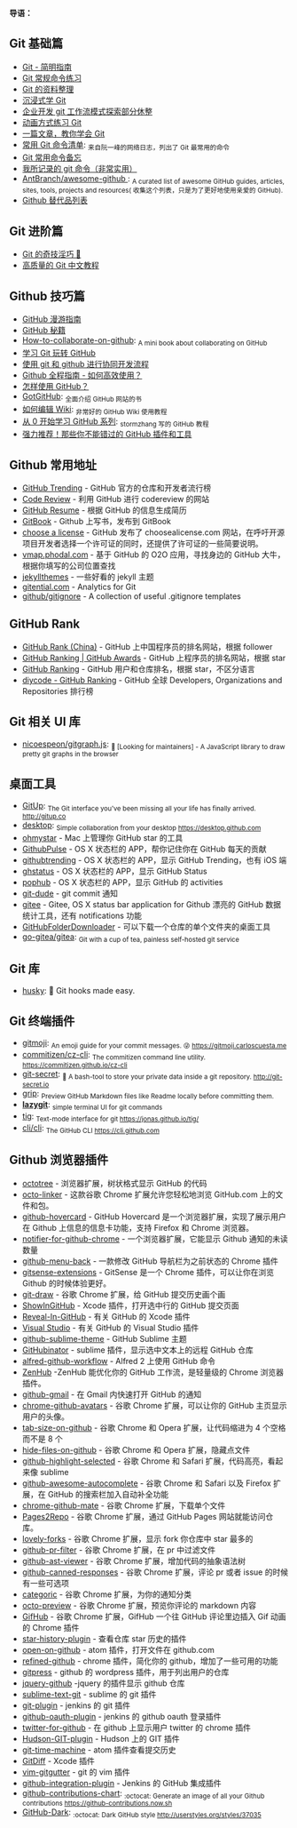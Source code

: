 **导语：**

## Git 基础篇

- [Git - 简明指南](http://rogerdudler.github.io/git-guide/index.zh.html)
- [Git 常规命令练习](http://pcottle.github.io/learnGitBranching)
- [Git 的资料整理](https://github.com/xirong/my-git)
- [沉浸式学 Git](http://igit.linuxtoy.org/contents.html)
- [企业开发 git 工作流模式探索部分休整](https://github.com/xirong/my-git/blob/master/git-workflow-tutorial.md)
- [动画方式练习 Git](https://learngitbranching.js.org/)
- [一篇文章，教你学会 Git](http://www.jianshu.com/p/072587b47515)
- [常用 Git 命令清单](http://www.ruanyifeng.com/blog/2015/12/git-cheat-sheet.html): <sub>来自阮一峰的网络日志，列出了 Git 最常用的命令</sub>
- [Git 常用命令备忘](https://jeffjade.com/2014/12/22/2014-12-22-gitmemo/)
- [我所记录的 git 命令（非常实用）](http://www.cnblogs.com/fanfan259/p/4810517.html)
- [AntBranch/awesome-github ](https://github.com/AntBranch/awesome-github): <sub>A curated list of awesome GitHub guides, articles, sites, tools, projects and resources( 收集这个列表，只是为了更好地使用亲爱的 GitHub).</sub>
- [Github 替代品列表](https://tutswiki.com/github-alternatives/)

## Git 进阶篇

- [Git 的奇技淫巧 🙈](https://github.com/521xueweihan/git-tips)
- [高质量的 Git 中文教程](https://github.com/geeeeeeeeek/git-recipes/wiki)

## Github 技巧篇

- [GitHub 漫游指南](https://github.com/phodal/github-roam)
- [GitHub 秘籍](https://github.com/tiimgreen/github-cheat-sheet/blob/master/README.zh-cn.md)
- [How-to-collaborate-on-github](https://github.com/eonist/How-to-collaborate-on-github): <sub>A mini book about collaborating on GitHub</sub>
- [学习 Git 玩转 GitHub](http://www.extlight.com/2017/09/18/%E5%AD%A6%E4%B9%A0Git%E7%8E%A9%E8%BD%ACGitHub/)
- [使用 git 和 github 进行协同开发流程](http://livoras.com/post/28)
- [Github 全程指南 - 如何高效使用？](https://github.com/xirong/my-git/blob/master/how-to-use-github.md)
- [怎样使用 GitHub？](https://www.zhihu.com/question/20070065/answer/79557687)
- [GotGitHub](http://www.worldhello.net/gotgithub/index.html): <sub>全面介绍 GitHub 网站的书</sub>
- [如何编辑 Wiki](https://github.com/g0v/dev/wiki/%E5%A6%82%E4%BD%95%E7%B7%A8%E8%BC%AF-Wiki): <sub>非常好的 GitHub Wiki 使用教程</sub>
- [从 0 开始学习 GitHub 系列](http://stormzhang.com/github/2016/05/25/learn-github-from-zero1/): <sub>stormzhang 写的 GitHub 教程</sub>
- [强力推荐！那些你不能错过的 GitHub 插件和工具](https://juejin.im/post/59ade28051882538fd72fa2c)

## Github 常用地址

- [GitHub Trending](https://github.com/trending) - GitHub 官方的仓库和开发者流行榜
- [Code Review](http://reviewcode.cn/) - 利用 GitHub 进行 codereview 的网站
- [GitHub Resume](http://resume.github.io/) - 根据 GitHub 的信息生成简历
- [GitBook](https://www.gitbook.com/) - Github 上写书，发布到 GitBook
- [choose a license](http://choosealicense.com/) - GitHub 发布了 choosealicense.com 网站，在呼吁开源项目开发者选择一个许可证的同时，还提供了许可证的一些简要说明。
- [vmap.phodal.com](https://vmap.phodal.com/) - 基于 GitHub 的 O2O 应用，寻找身边的 GitHub 大牛，根据你填写的公司位置查找
- [jekyllthemes](https://github.com/mattvh/jekyllthemes) - 一些好看的 jekyll 主题
- [gitential.com](https://gitential.com/) - Analytics for Git
- [github/gitignore](https://github.com/github/gitignore) - A collection of useful .gitignore templates

## GitHub Rank

- [GitHub Rank (China)](http://githubrank.com/) - GitHub 上中国程序员的排名网站，根据 follower
- [GitHub Ranking | GitHub Awards](http://github-awards.com/) - GitHub 上程序员的排名网站，根据 star
- [GitHub Ranking](https://github-ranking.com/) - GitHub 用户和仓库排名，根据 star，不区分语言
- [diycode - GitHub Ranking](http://www.diycode.cc/trends) - GitHub 全球 Developers, Organizations and Repositories 排行榜

## Git 相关 UI 库

- [nicoespeon/gitgraph.js](https://github.com/nicoespeon/gitgraph.js): <sub>👋 [Looking for maintainers] - A JavaScript library to draw pretty git graphs in the browser</sub>

## 桌面工具

- [GitUp](https://github.com/git-up/GitUp): <sub>The Git interface you've been missing all your life has finally arrived. http://gitup.co</sub>
- [desktop](https://github.com/desktop/desktop): <sub>Simple collaboration from your desktop https://desktop.github.com</sub>
- [ohmystar](http://www.ohmystarapp.com/) - Mac 上管理你 GitHub star 的工具
- [GithubPulse](https://github.com/tadeuzagallo/GithubPulse) - OS X 状态栏的 APP，帮你记住你在 GitHub 每天的贡献
- [githubtrending](http://www.githubtrending.com/) - OS X 状态栏的 APP，显示 GitHub Trending，也有 iOS 端
- [ghstatus](https://itunes.apple.com/cn/app/ghstatus/id883585153?mt=12) - OS X 状态栏的 APP，显示 GitHub Status
- [pophub](http://questbe.at/pophub/) - OS X 状态栏的 APP，显示 GitHub 的 activities
- [git-dude](https://github.com/sickill/git-dude) - git commit 通知
- [gitee](https://github.com/Nightonke/Gitee) - Gitee, OS X status bar application for Github 漂亮的 GitHub 数据统计工具，还有 notifications 功能
- [GitHubFolderDownloader](https://github.com/VahidN/GitHubFolderDownloader) - 可以下载一个仓库的单个文件夹的桌面工具
- [go-gitea/gitea](https://github.com/go-gitea/gitea): <sub>Git with a cup of tea, painless self-hosted git service</sub>

## Git 库

- [husky](https://github.com/typicode/husky): 🐶 Git hooks made easy.

## Git 终端插件

- [gitmoji](https://github.com/carloscuesta/gitmoji): <sub>An emoji guide for your commit messages. 😜 https://gitmoji.carloscuesta.me</sub>
- [commitizen/cz-cli](https://github.com/commitizen/cz-cli): <sub>The commitizen command line utility. https://commitizen.github.io/cz-cli</sub>
- [git-secret](https://github.com/sobolevn/git-secret): <sub>👥 A bash-tool to store your private data inside a git repository. http://git-secret.io</sub>
- [grip](https://github.com/joeyespo/grip): <sub>Preview GitHub Markdown files like Readme locally before committing them.</sub>
- [**lazygit**](https://github.com/jesseduffield/lazygit): <sub>simple terminal UI for git commands</sub>
- [tig](https://github.com/jonas/tig): <sub>Text-mode interface for git https://jonas.github.io/tig/</sub>
- [cli/cli](https://github.com/cli/cli): <sub>The GitHub CLI https://cli.github.com</sub>

## Github 浏览器插件

- [octotree](https://github.com/buunguyen/octotree) - 浏览器扩展，树状格式显示 GitHub 的代码
- [octo-linker](https://github.com/octo-linker/chrome-extension) - 这款谷歌 Chrome 扩展允许您轻松地浏览 GitHub.com 上的文件和包。
- [github-hovercard](https://github.com/Justineo/github-hovercard) - GitHub Hovercard 是一个浏览器扩展，实现了展示用户在 Github 上信息的信息卡功能，支持 Firefox 和 Chrome 浏览器。
- [notifier-for-github-chrome](https://github.com/sindresorhus/notifier-for-github-chrome) - 一个浏览器扩展，它能显示 Github 通知的未读数量
- [github-menu-back](https://github.com/summerblue/github-menu-back) - 一款修改 GitHub 导航栏为之前状态的 Chrome 插件
- [gitsense-extensions](https://github.com/gitsense/gitsense-extensions) - GitSense 是一个 Chrome 插件，可以让你在浏览 Github 的时候体验更好。
- [git-draw](https://github.com/ben174/git-draw) - 谷歌 Chrome 扩展，给 GitHub 提交历史画个画
- [ShowInGitHub](https://github.com/larsxschneider/ShowInGitHub) - Xcode 插件，打开选中行的 GitHub 提交页面
- [Reveal-In-GitHub](https://github.com/lzwjava/Reveal-In-GitHub) - 有关 GitHub 的 Xcode 插件
- [Visual Studio](https://github.com/github/VisualStudio) - 有关 GitHub 的 Visual Studio 插件
- [github-sublime-theme](https://github.com/AlexanderEkdahl/github-sublime-theme) - GitHub Sublime 主题
- [GitHubinator](https://github.com/ehamiter/GitHubinator) - sublime 插件，显示选中文本上的远程 GitHub 仓库
- [alfred-github-workflow](https://github.com/gharlan/alfred-github-workflow) - Alfred 2 上使用 GitHub 命令
- [ZenHub](https://github.com/ZenHubIO/support) -ZenHub 能优化你的 GitHub 工作流，是轻量级的 Chrome 浏览器插件。
- [github-gmail](https://github.com/muan/github-gmail) - 在 Gmail 内快速打开 GitHub 的通知
- [chrome-github-avatars](https://github.com/anasnakawa/chrome-github-avatars) - 谷歌 Chrome 扩展，可以让你的 GitHub 主页显示用户的头像。
- [tab-size-on-github](https://github.com/sindresorhus/tab-size-on-github) - 谷歌 Chrome 和 Opera 扩展，让代码缩进为 4 个空格而不是 8 个
- [hide-files-on-github](https://github.com/sindresorhus/hide-files-on-github) - 谷歌 Chrome 和 Opera 扩展，隐藏点文件
- [github-highlight-selected](https://github.com/Nuclides/github-highlight-selected) - 谷歌 Chrome 和 Safari 扩展，代码高亮，看起来像 sublime
- [github-awesome-autocomplete](https://github.com/algolia/github-awesome-autocomplete) - 谷歌 Chrome 和 Safari 以及 Firefox 扩展，在 GitHub 的搜索栏加入自动补全功能
- [chrome-github-mate](https://github.com/rubyerme/chrome-github-mate) - 谷歌 Chrome 扩展，下载单个文件
- [Pages2Repo](https://github.com/Frozenfire92/Pages2Repo) - 谷歌 Chrome 扩展，通过 GitHub Pages 网站就能访问仓库。
- [lovely-forks](https://github.com/musically-ut/lovely-forks) - 谷歌 Chrome 扩展，显示 fork 你仓库中 star 最多的
- [github-pr-filter](https://github.com/danielhusar/github-pr-filter) - 谷歌 Chrome 扩展，在 pr 中过滤文件
- [github-ast-viewer](https://github.com/lukehorvat/github-ast-viewer) - 谷歌 Chrome 扩展，增加代码的抽象语法树
- [github-canned-responses](https://github.com/notwaldorf/github-canned-responses) - 谷歌 Chrome 扩展，评论 pr 或者 issue 的时候有一些可选项
- [categoric](https://github.com/ozlerhakan/categoric) - 谷歌 Chrome 扩展，为你的通知分类
- [octo-preview](https://github.com/DrewML/octo-preview) - 谷歌 Chrome 扩展，预览你评论的 markdown 内容
- [GifHub](https://github.com/DrewML/GifHub) - 谷歌 Chrome 扩展，GifHub 一个往 GitHub 评论里边插入 Gif 动画的 Chrome 插件
- [star-history-plugin](https://github.com/timqian/star-history-plugin) - 查看仓库 star 历史的插件
- [open-on-github](https://github.com/atom/open-on-github) - atom 插件，打开文件在 github.com
- [refined-github](https://github.com/sindresorhus/refined-github) - chrome 插件，简化你的 github，增加了一些可用的功能
- [gitpress](https://github.com/enricob/gitpress) - github 的 wordpress 插件，用于列出用户的仓库
- [jquery-github](https://github.com/zenorocha/jquery-github) -jquery 的插件显示 github 仓库
- [sublime-text-git](https://github.com/kemayo/sublime-text-git) - sublime 的 git 插件
- [git-plugin](https://github.com/jenkinsci/git-plugin) - jenkins 的 git 插件
- [github-oauth-plugin](https://github.com/jenkinsci/github-oauth-plugin) - jenkins 的 github oauth 登录插件
- [twitter-for-github](https://github.com/bevacqua/twitter-for-github) - 在 github 上显示用户 twitter 的 chrome 插件
- [Hudson-GIT-plugin](https://github.com/magnayn/Hudson-GIT-plugin) - Hudson 上的 GIT 插件
- [git-time-machine](https://github.com/littlebee/git-time-machine) - atom 插件查看提交历史
- [GitDiff](https://github.com/johnno1962/GitDiff) - Xcode 插件
- [vim-gitgutter](https://github.com/airblade/vim-gitgutter) - git 的 vim 插件
- [github-integration-plugin](https://github.com/KostyaSha/github-integration-plugin) - Jenkins 的 GitHub 集成插件
- [github-contributions-chart](https://github.com/sallar/github-contributions-chart): <sub>:octocat: Generate an image of all your Github contributions https://github-contributions.now.sh</sub>
- [GitHub-Dark](https://github.com/StylishThemes/GitHub-Dark): <sub>:octocat: Dark GitHub style http://userstyles.org/styles/37035</sub>
